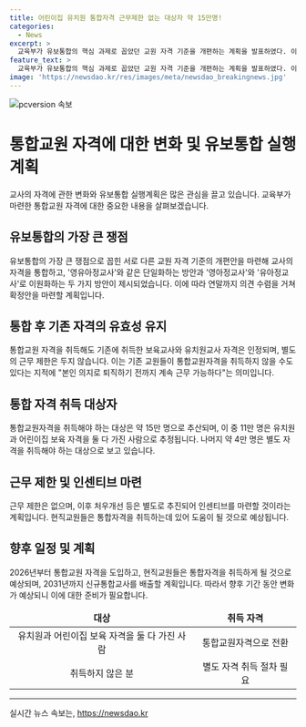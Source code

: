 ```yaml
---
title: 어린이집 유치원 통합자격 근무제한 없는 대상자 약 15만명!
categories:
  - News
excerpt: >
  교육부가 유보통합의 핵심 과제로 꼽았던 교원 자격 기준을 개편하는 계획을 발표하였다. 이에 따라, 통합교원 자격을 획득하지 않더라도 기존 보육교사와 유치원교사 자격은 유지된 채 근무 가능하며, 근무 제한은 없다. 이에 대한 인센티브와 처우개선은 별도로 추진될 예정이다. 이러한 변화는 2026년부터 시행될 예정이며, 2031년까지 신규통합교사를 양성하는 계획이다.
feature_text: >
  교육부가 유보통합의 핵심 과제로 꼽았던 교원 자격 기준을 개편하는 계획을 발표하였다. 이에 따라, 통합교원 자격을 획득하지 않더라도 기존 보육교사와 유치원교사 자격은 유지된 채 근무 가능하며, 근무 제한은 없다. 이에 대한 인센티브와 처우개선은 별도로 추진될 예정이다. 이러한 변화는 2026년부터 시행될 예정이며, 2031년까지 신규통합교사를 양성하는 계획이다.
image: 'https://newsdao.kr/res/images/meta/newsdao_breakingnews.jpg'
---
```


<p><img src="https://newsdao.kr/res/images/meta/newsdao_breakingnews.jpg" alt="pcversion 속보" /></p>

<h1>통합교원 자격에 대한 변화 및 유보통합 실행계획</h1>

<p data-ke-size="size16">교사의 자격에 관한 변화와 유보통합 실행계획은 많은 관심을 끌고 있습니다. 교육부가 마련한 통합교원 자격에 대한 중요한 내용을 살펴보겠습니다.</p>

<h2>유보통합의 가장 큰 쟁점</h2>

<p data-ke-size="size16">유보통합의 가장 큰 쟁점으로 꼽힌 서로 다른 교원 자격 기준의 개편안을 마련해 교사의 자격을 통합하고, '영유아정교사'와 같은 단일화하는 방안과 '영아정교사'와 '유아정교사'로 이원화하는 두 가지 방안이 제시되었습니다. 이에 따라 연말까지 의견 수렴을 거쳐 확정안을 마련할 계획입니다.</p>

<h2>통합 후 기존 자격의 유효성 유지</h2>

<p data-ke-size="size16">통합교원 자격을 취득해도 기존에 취득한 보육교사와 유치원교사 자격은 인정되며, 별도의 근무 제한은 두지 않습니다. 이는 기존 교원들이 통합교원자격을 취득하지 않을 수도 있다는 지적에 "본인 의지로 퇴직하기 전까지 계속 근무 가능하다"는 의미입니다.</p>

<h2>통합 자격 취득 대상자</h2>

<p data-ke-size="size16">통합교원자격을 취득해야 하는 대상은 약 15만 명으로 추산되며, 이 중 11만 명은 유치원과 어린이집 보육 자격을 둘 다 가진 사람으로 추정됩니다. 나머지 약 4만 명은 별도 자격을 취득해야 하는 대상으로 보고 있습니다.</p>

<h2>근무 제한 및 인센티브 마련</h2>

<p data-ke-size="size16">근무 제한은 없으며, 이후 처우개선 등은 별도로 추진되어 인센티브를 마련할 것이라는 계획입니다. 현직교원들은 통합자격을 취득하는데 있어 도움이 될 것으로 예상됩니다.</p>

<h2>향후 일정 및 계획</h2>

<p data-ke-size="size16">2026년부터 통합교원 자격을 도입하고, 현직교원들은 통합자격을 취득하게 될 것으로 예상되며, 2031년까지 신규통합교사를 배출할 계획입니다. 따라서 향후 기간 동안 변화가 예상되니 이에 대한 준비가 필요합니다.</p>

<table>
<thead>
<tr>
<td style="text-align: center; height: 17px;"><b>대상</b></td>
<td style="text-align: center; height: 17px;"><b>취득 자격</b></td>
</tr>
</thead>
<tbody>
<tr>
<td style="text-align: center; height: 17px;">유치원과 어린이집 보육 자격을 둘 다 가진 사람</td>
<td style="text-align: center; height: 17px;">통합교원자격으로 전환</td>
</tr>
<tr>
<td style="text-align: center; height: 17px;">취득하지 않은 분</td>
<td style="text-align: center; height: 17px;">별도 자격 취득 절차 필요</td>
</tr>
</tbody>
</table>

<hr>
실시간 뉴스 속보는, <a href="https://newsdao.kr" rel="dofollow">https://newsdao.kr</a>


